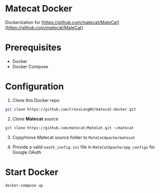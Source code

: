 # Matecat Docker

Dockerization for [https://github.com/matecat/MateCat](https://github.com/matecat/MateCat)

# Prerequisites

* Docker
* Docker Compose

# Configuration

1. Clone this Docker repo

```sh
git clone https://github.com/CrossLangNV/matecat-docker.git
```

2. Clone **Matecat** source 

```sh
git clone https://github.com/matecat/MateCat.git ~/matecat
```

3. Copy/move Matecat source folder to `MateCatApache/matecat`

4. Provide a valid `oauth_config.ini` file in `MateCatApache/app_configs` for Google OAuth

# Start Docker

```sh
docker-compose up
```
